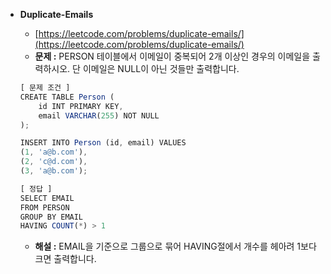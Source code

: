 - **Duplicate-Emails**

  - [https://leetcode.com/problems/duplicate-emails/](https://leetcode.com/problems/duplicate-emails/)
  - **문제 :** PERSON 테이블에서 이메일이 중복되어 2개 이상인 경우의 이메일을 출력하시오. 단 이메일은 NULL이 아닌 것들만 출력합니다.

  ```jsx
  [ 문제 조건 ]
  CREATE TABLE Person (
      id INT PRIMARY KEY,
      email VARCHAR(255) NOT NULL
  );

  INSERT INTO Person (id, email) VALUES
  (1, 'a@b.com'),
  (2, 'c@d.com'),
  (3, 'a@b.com');
  ```

  ```jsx
  [ 정답 ]
  SELECT EMAIL
  FROM PERSON
  GROUP BY EMAIL
  HAVING COUNT(*) > 1
  ```

  - **해설 :** EMAIL을 기준으로 그룹으로 묶어 HAVING절에서 개수를 헤아려 1보다 크면 출력합니다.

